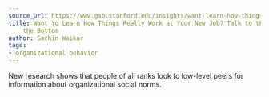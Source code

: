 ```yaml
---
source_url: https://www.gsb.stanford.edu/insights/want-learn-how-things-really-work-your-new-job
title: Want to Learn How Things Really Work at Your New Job? Talk to the People at
    the Bottom
author: Sachin Waikar
tags:
- organizational behavior
---
```

New research shows that people of all ranks look to low-level peers for information about organizational social norms.

